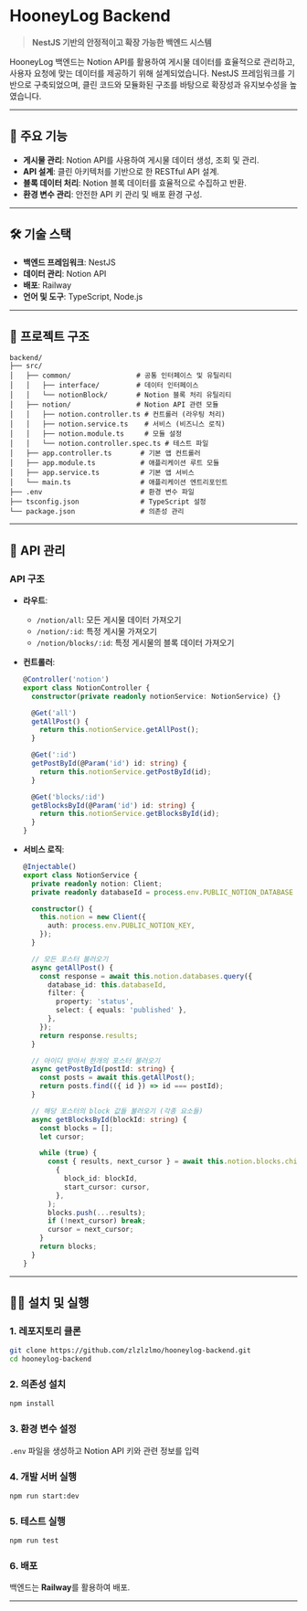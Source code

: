 # HooneyLog Backend

> **NestJS 기반의 안정적이고 확장 가능한 백엔드 시스템**

HooneyLog 백엔드는 Notion API를 활용하여 게시물 데이터를 효율적으로 관리하고, 사용자 요청에 맞는 데이터를 제공하기 위해 설계되었습니다. NestJS 프레임워크를 기반으로 구축되었으며, 클린 코드와 모듈화된 구조를 바탕으로 확장성과 유지보수성을 높였습니다.

---

## 📌 **주요 기능**

- **게시물 관리**: Notion API를 사용하여 게시물 데이터 생성, 조회 및 관리.
- **API 설계**: 클린 아키텍처를 기반으로 한 RESTful API 설계.
- **블록 데이터 처리**: Notion 블록 데이터를 효율적으로 수집하고 반환.
- **환경 변수 관리**: 안전한 API 키 관리 및 배포 환경 구성.

---

## 🛠 **기술 스택**

- **백엔드 프레임워크**: NestJS
- **데이터 관리**: Notion API
- **배포**: Railway
- **언어 및 도구**: TypeScript, Node.js

---

## 📂 **프로젝트 구조**

```
backend/
├── src/
│   ├── common/                # 공통 인터페이스 및 유틸리티
│   │   ├── interface/         # 데이터 인터페이스
│   │   └── notionBlock/       # Notion 블록 처리 유틸리티
│   ├── notion/                # Notion API 관련 모듈
│   │   ├── notion.controller.ts # 컨트롤러 (라우팅 처리)
│   │   ├── notion.service.ts    # 서비스 (비즈니스 로직)
│   │   ├── notion.module.ts     # 모듈 설정
│   │   └── notion.controller.spec.ts # 테스트 파일
│   ├── app.controller.ts       # 기본 앱 컨트롤러
│   ├── app.module.ts           # 애플리케이션 루트 모듈
│   ├── app.service.ts          # 기본 앱 서비스
│   └── main.ts                 # 애플리케이션 엔트리포인트
├── .env                        # 환경 변수 파일
├── tsconfig.json               # TypeScript 설정
└── package.json                # 의존성 관리
```

---

## 🔗 **API 관리**

### **API 구조**

- **라우트**:

  - `/notion/all`: 모든 게시물 데이터 가져오기
  - `/notion/:id`: 특정 게시물 가져오기
  - `/notion/blocks/:id`: 특정 게시물의 블록 데이터 가져오기

- **컨트롤러**:

  ```typescript
  @Controller('notion')
  export class NotionController {
    constructor(private readonly notionService: NotionService) {}

    @Get('all')
    getAllPost() {
      return this.notionService.getAllPost();
    }

    @Get(':id')
    getPostById(@Param('id') id: string) {
      return this.notionService.getPostById(id);
    }

    @Get('blocks/:id')
    getBlocksById(@Param('id') id: string) {
      return this.notionService.getBlocksById(id);
    }
  }
  ```

- **서비스 로직**:

  ```typescript
  @Injectable()
  export class NotionService {
    private readonly notion: Client;
    private readonly databaseId = process.env.PUBLIC_NOTION_DATABASE ?? '';

    constructor() {
      this.notion = new Client({
        auth: process.env.PUBLIC_NOTION_KEY,
      });
    }

    // 모든 포스터 불러오기
    async getAllPost() {
      const response = await this.notion.databases.query({
        database_id: this.databaseId,
        filter: {
          property: 'status',
          select: { equals: 'published' },
        },
      });
      return response.results;
    }

    // 아이디 받아서 한개의 포스터 불러오기
    async getPostById(postId: string) {
      const posts = await this.getAllPost();
      return posts.find(({ id }) => id === postId);
    }

    // 해당 포스터의 block 값들 불러오기 (각종 요소들)
    async getBlocksById(blockId: string) {
      const blocks = [];
      let cursor;

      while (true) {
        const { results, next_cursor } = await this.notion.blocks.children.list(
          {
            block_id: blockId,
            start_cursor: cursor,
          },
        );
        blocks.push(...results);
        if (!next_cursor) break;
        cursor = next_cursor;
      }
      return blocks;
    }
  }
  ```

---

## 🧑‍💻 **설치 및 실행**

### 1. 레포지토리 클론

```bash
git clone https://github.com/zlzlzlmo/hooneylog-backend.git
cd hooneylog-backend
```

### 2. 의존성 설치

```bash
npm install
```

### 3. 환경 변수 설정

`.env` 파일을 생성하고 Notion API 키와 관련 정보를 입력

### 4. 개발 서버 실행

```bash
npm run start:dev
```

### 5. 테스트 실행

```bash
npm run test
```

### 6. 배포

백엔드는 **Railway**를 활용하여 배포.

---
